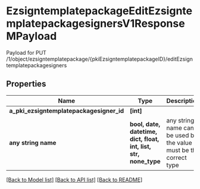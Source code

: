 # EzsigntemplatepackageEditEzsigntemplatepackagesignersV1ResponseMPayload

Payload for PUT /1/object/ezsigntemplatepackage/{pkiEzsigntemplatepackageID}/editEzsigntemplatepackagesigners

## Properties
Name | Type | Description | Notes
------------ | ------------- | ------------- | -------------
**a_pki_ezsigntemplatepackagesigner_id** | **[int]** |  | 
**any string name** | **bool, date, datetime, dict, float, int, list, str, none_type** | any string name can be used but the value must be the correct type | [optional]

[[Back to Model list]](../README.md#documentation-for-models) [[Back to API list]](../README.md#documentation-for-api-endpoints) [[Back to README]](../README.md)


